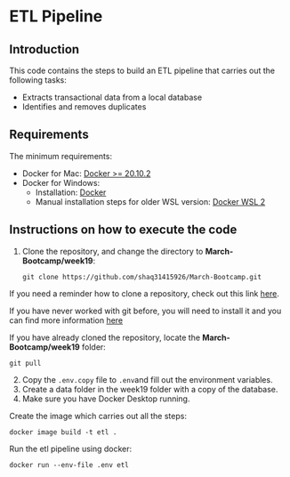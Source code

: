 # ETL Pipeline

## Introduction

This code contains the steps to build an ETL pipeline that carries out the following tasks:

- Extracts transactional data from a local database
- Identifies and removes duplicates


## Requirements
The minimum requirements:
- Docker for Mac: [Docker >= 20.10.2](https://docs.docker.com/docker-for-mac/install/)
- Docker for Windows: 
  - Installation: [Docker](https://docs.docker.com/desktop/install/windows-install/)
  - Manual installation steps for older WSL version: [Docker WSL 2](https://learn.microsoft.com/en-us/windows/wsl/install-manual#step-4---download-the-linux-kernel-update-package)


## Instructions on how to execute the code

1. Clone the repository, and change the directory to **March-Bootcamp/week19**:
   ```
   git clone https://github.com/shaq31415926/March-Bootcamp.git
   ```

If you need a reminder how to clone a repository, check out this link [here](https://docs.github.com/en/repositories/creating-and-managing-repositories/cloning-a-repository).

If you have never worked with git before, you will need to install it and you can find more information [here](https://git-scm.com/book/en/v2/Getting-Started-Installing-Git)

If you have already cloned the repository, locate the **March-Bootcamp/week19** folder:

   ```
   git pull
   ```
2. Copy the `.env.copy` file to `.env`and fill out the environment variables.
3. Create a data folder in the week19 folder with a copy of the database.
4. Make sure you have Docker Desktop running. 

Create the image which carries out all the steps:
   ```
   docker image build -t etl .
   ```

Run the etl pipeline using docker:
   ```
   docker run --env-file .env etl
   ```
